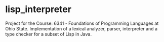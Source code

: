 # lisp_interpreter
Project for the Course: 6341 - Foundations of Programming Languages at Ohio State.
Implementation of a lexical analyzer, parser, interpreter and a type checker for a subset of Lisp in Java.

